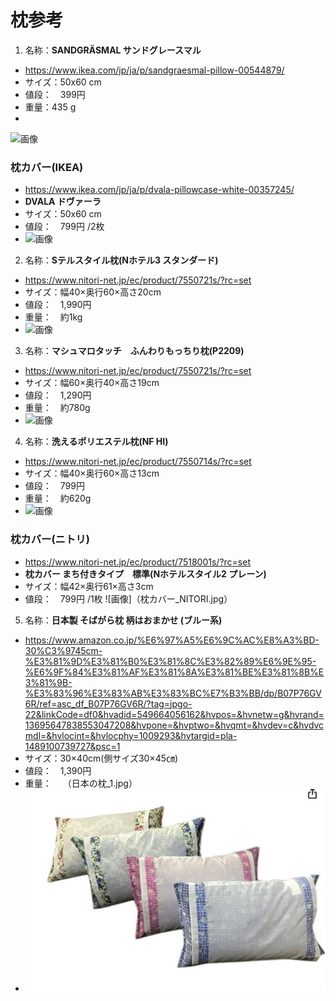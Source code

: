 # 枕参考
1.	名称：**SANDGRÄSMAL サンドグレースマル**
- https://www.ikea.com/jp/ja/p/sandgraesmal-pillow-00544879/
- サイズ：50x60 cm
- 値段：　399円
- 重量：435 g
- 
![画像](枕_IKEA.jpg)
 



### 枕カバー(IKEA)
- https://www.ikea.com/jp/ja/p/dvala-pillowcase-white-00357245/
- **DVALA ドヴァーラ**
- サイズ：50x60 cm
- 値段：　799円 /2枚
- ![画像](枕カバー_IKEA.jpg)


 


2.	名称：**Sテルスタイル枕(Nホテル3 スタンダード)**
- https://www.nitori-net.jp/ec/product/7550721s/?rc=set
- サイズ：幅40×奥行60×高さ20cm
- 値段：　1,990円
- 重量：　約1kg
- ![画像](枕_NITORI_2.jpg)
 




3.	名称：**マシュマロタッチ　ふんわりもっちり枕(P2209)**
- https://www.nitori-net.jp/ec/product/7550721s/?rc=set
- サイズ：幅60×奥行40×高さ19cm
- 値段：　1,290円
- 重量：　約780g
- ![画像](枕_NITORI_1.jpg)
 




4.	名称：**洗えるポリエステル枕(NF HI)**
- https://www.nitori-net.jp/ec/product/7550714s/?rc=set
- サイズ：幅40×奥行60×高さ13cm
- 値段：　799円
- 重量：　約620g
- ![画像](枕_NITORI_3.jpg)
 



### 枕カバー(ニトリ)
- https://www.nitori-net.jp/ec/product/7518001s/?rc=set
- **枕カバー まち付きタイプ　標準(Nホテルスタイル2 プレーン)**
- サイズ：幅42×奥行61×高さ3cm
- 値段：　799円 /1枚
![画像]（枕カバー_NITORI.jpg）

5. 名称：**日本製 そばがら枕 柄はおまかせ (ブルー系)**
- https://www.amazon.co.jp/%E6%97%A5%E6%9C%AC%E8%A3%BD-30%C3%9745cm-%E3%81%9D%E3%81%B0%E3%81%8C%E3%82%89%E6%9E%95-%E6%9F%84%E3%81%AF%E3%81%8A%E3%81%BE%E3%81%8B%E3%81%9B-%E3%83%96%E3%83%AB%E3%83%BC%E7%B3%BB/dp/B07P76GV6R/ref=asc_df_B07P76GV6R/?tag=jpgo-22&linkCode=df0&hvadid=549664056162&hvpos=&hvnetw=g&hvrand=13695647838553047208&hvpone=&hvptwo=&hvqmt=&hvdev=c&hvdvcmdl=&hvlocint=&hvlocphy=1009293&hvtargid=pla-1489100739727&psc=1
- サイズ：30×40cm(側サイズ30×45㎝)  
- 値段：　1,390円 
- 重量：　 
（日本の枕_1.jpg）
- ![画像](日本の枕_1.jpg)
